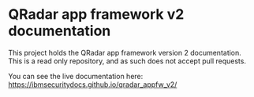 # QRadar app framework v2 documentation

This project holds the QRadar app framework version 2 documentation. This is a read only repository, and as such
does not accept pull requests.

You can see the live documentation here: <https://ibmsecuritydocs.github.io/qradar_appfw_v2/>
